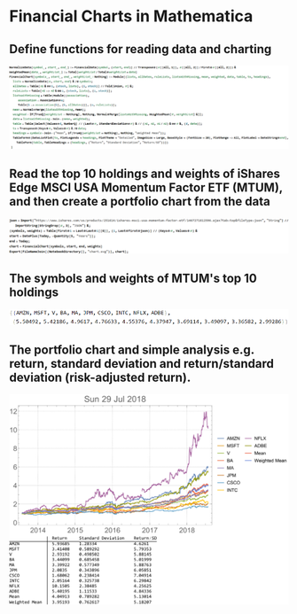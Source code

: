 # Financial Charts in Mathematica

## Define functions for reading data and charting
![Charts](HTMLFiles/portfolio_1.gif)

## Read the top 10 holdings and weights of iShares Edge MSCI USA Momentum Factor ETF (MTUM), and then create a portfolio chart from the data
![Charts](HTMLFiles/portfolio_2.gif)

## The symbols and weights of MTUM's top 10 holdings
![Charts](HTMLFiles/portfolio_3.png)

## The portfolio chart and simple analysis e.g. return, standard deviation and return/standard deviation (risk-adjusted return).
![Charts](chart.svg)
